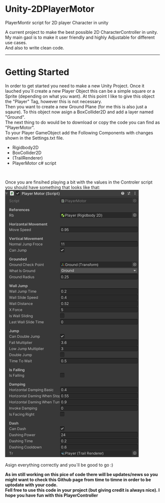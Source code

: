 # Unity-2DPlayerMotor
PlayerMontir script for 2D player Character in unity

A current project to make the best possible 2D CharacterController in unity. <br />
My main gaol is to make it user friendly and highly Adjustable for different use cases. <br />
And also to write clean code.

---
# Getting Started
In order to get started you need to make a new Unity Project. Once it lauched you`ll create a new Player Object this can be a simple square or a Sprite (depending on what you want). At this point I like to give this object the "Player" Tag, however this is not necessary. <br /> Then you want to create a new Ground Plane (for me this is also just a sqaure). To this object now asign a BoxCollider2D and add a layer named "Ground".<br /> 
The next thing to do would be to download or copy the code you can find as "PlayerMotor". <br />
To your Player GameObject add the Following Components with changes shown in the Settings.txt file. <br />

- Rigidbody2D
- BoxCollider2D
- (TrailRenderer)
- PlayerMotor c# script
<br />

Once you are finsihed playing a bit with the values in the Controler script you should have something that looks like that: <br />
![alt text](settings_for_script.png)

Asign everything correctly and you`ll be good to go :)


**As im still working on this pice of code there will be updates/news so you might want to check this Github page from time to timne in order to be uptodate with your code. <br /> Fell free to use this code in your project (but giving credit is always nice). I hope you have fun with this PlayerController**
